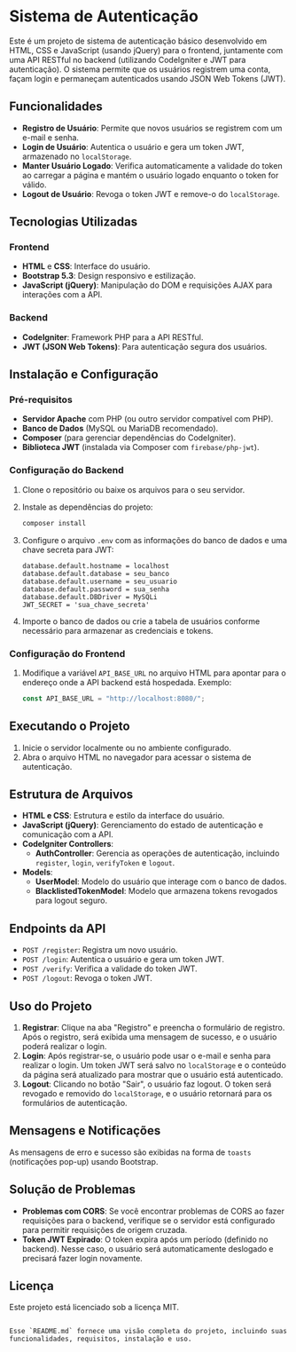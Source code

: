 # Sistema de Autenticação

Este é um projeto de sistema de autenticação básico desenvolvido em HTML, CSS e JavaScript (usando jQuery) para o frontend, juntamente com uma API RESTful no backend (utilizando CodeIgniter e JWT para autenticação). O sistema permite que os usuários registrem uma conta, façam login e permaneçam autenticados usando JSON Web Tokens (JWT).

## Funcionalidades

- **Registro de Usuário**: Permite que novos usuários se registrem com um e-mail e senha.
- **Login de Usuário**: Autentica o usuário e gera um token JWT, armazenado no `localStorage`.
- **Manter Usuário Logado**: Verifica automaticamente a validade do token ao carregar a página e mantém o usuário logado enquanto o token for válido.
- **Logout de Usuário**: Revoga o token JWT e remove-o do `localStorage`.

## Tecnologias Utilizadas

### Frontend

- **HTML** e **CSS**: Interface do usuário.
- **Bootstrap 5.3**: Design responsivo e estilização.
- **JavaScript (jQuery)**: Manipulação do DOM e requisições AJAX para interações com a API.

### Backend

- **CodeIgniter**: Framework PHP para a API RESTful.
- **JWT (JSON Web Tokens)**: Para autenticação segura dos usuários.

## Instalação e Configuração

### Pré-requisitos

- **Servidor Apache** com PHP (ou outro servidor compatível com PHP).
- **Banco de Dados** (MySQL ou MariaDB recomendado).
- **Composer** (para gerenciar dependências do CodeIgniter).
- **Biblioteca JWT** (instalada via Composer com `firebase/php-jwt`).

### Configuração do Backend

1. Clone o repositório ou baixe os arquivos para o seu servidor.
2. Instale as dependências do projeto:
   ```bash
   composer install
   ```

3. Configure o arquivo `.env` com as informações do banco de dados e uma chave secreta para JWT:
   ```
   database.default.hostname = localhost
   database.default.database = seu_banco
   database.default.username = seu_usuario
   database.default.password = sua_senha
   database.default.DBDriver = MySQLi
   JWT_SECRET = 'sua_chave_secreta'
   ```
4. Importe o banco de dados ou crie a tabela de usuários conforme necessário para armazenar as credenciais e tokens.

### Configuração do Frontend

1. Modifique a variável `API_BASE_URL` no arquivo HTML para apontar para o endereço onde a API backend está hospedada. Exemplo:
   ```javascript
   const API_BASE_URL = "http://localhost:8080/";
   ```

## Executando o Projeto

1. Inicie o servidor localmente ou no ambiente configurado.
2. Abra o arquivo HTML no navegador para acessar o sistema de autenticação.

## Estrutura de Arquivos

- **HTML e CSS**: Estrutura e estilo da interface do usuário.
- **JavaScript (jQuery)**: Gerenciamento do estado de autenticação e comunicação com a API.
- **CodeIgniter Controllers**:
  - **AuthController**: Gerencia as operações de autenticação, incluindo `register`, `login`, `verifyToken` e `logout`.
- **Models**:
  - **UserModel**: Modelo do usuário que interage com o banco de dados.
  - **BlacklistedTokenModel**: Modelo que armazena tokens revogados para logout seguro.

## Endpoints da API

- `POST /register`: Registra um novo usuário.
- `POST /login`: Autentica o usuário e gera um token JWT.
- `POST /verify`: Verifica a validade do token JWT.
- `POST /logout`: Revoga o token JWT.

## Uso do Projeto

1. **Registrar**: Clique na aba "Registro" e preencha o formulário de registro. Após o registro, será exibida uma mensagem de sucesso, e o usuário poderá realizar o login.
2. **Login**: Após registrar-se, o usuário pode usar o e-mail e senha para realizar o login. Um token JWT será salvo no `localStorage` e o conteúdo da página será atualizado para mostrar que o usuário está autenticado.
3. **Logout**: Clicando no botão "Sair", o usuário faz logout. O token será revogado e removido do `localStorage`, e o usuário retornará para os formulários de autenticação.

## Mensagens e Notificações

As mensagens de erro e sucesso são exibidas na forma de `toasts` (notificações pop-up) usando Bootstrap.

## Solução de Problemas

- **Problemas com CORS**: Se você encontrar problemas de CORS ao fazer requisições para o backend, verifique se o servidor está configurado para permitir requisições de origem cruzada.
- **Token JWT Expirado**: O token expira após um período (definido no backend). Nesse caso, o usuário será automaticamente deslogado e precisará fazer login novamente.

## Licença

Este projeto está licenciado sob a licença MIT.

```

Esse `README.md` fornece uma visão completa do projeto, incluindo suas funcionalidades, requisitos, instalação e uso.
```
